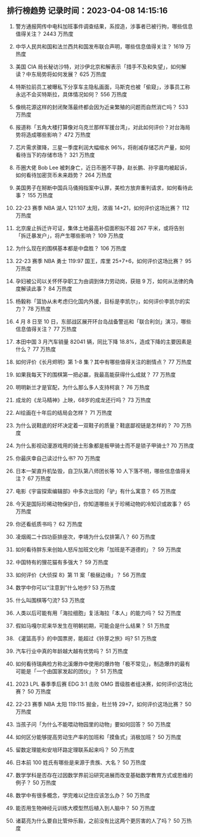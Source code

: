 
## 排行榜趋势 记录时间：2023-04-08 14:15:16
  
  1. 警方通报网传中电科加班事件调查结果，系捏造，涉事者已被行拘，哪些信息值得关注？ 2443 万热度
    
  2. 中华人民共和国和法兰西共和国发布联合声明，哪些信息值得关注？ 1619 万热度
    
  3. 美国 CIA 局长秘访沙特，对沙伊北京和解表示「措手不及和失望」，如何解读？中东局势将如何发展？ 625 万热度
    
  4. 特斯拉前员工被曝私下分享车主隐私画面，马斯克也被「偷窥」，涉事员工称永远不会买特斯拉，具体情况如何？ 556 万热度
    
  5. 像桃花源这样的封闭聚落最终都会因为近亲繁殖的问题而自然消亡吗？ 533 万热度
    
  6. 报道称「五角大楼打算像对乌克兰那样军援台湾」，对此如何评价？对台海局势将造成哪些影响？ 472 万热度
    
  7. 芯片需求骤降，三星一季度利润大幅缩水 96%，将削减存储芯片产量，如何看待当下的存储市场？ 321 万热度
    
  8. 币圈大佬 Bob Lee 被刺身亡，近日币圈不平静，赵长鹏、孙宇晨均被起诉，如何看待加密货币未来趋势？ 264 万热度
    
  9. 美国男子在掰断中国兵马俑拇指案中认罪，美检方放弃重判请求，如何看待此事？ 155 万热度
    
  10. 22-23 赛季 NBA 湖人 121:107 太阳，浓眉 14+21，如何评价这场比赛？ 112 万热度
    
  11. 北京废止拆迁许可证，集体土地最高补偿面积拟不超 267 平米，或将告别「拆迁暴发户」，将产生哪些影响？ 109 万热度
    
  12. 为什么现在的围棋基本都是中盘胜？ 106 万热度
    
  13. 22-23 赛季 NBA 勇士 119:97 国王，库里 25+7+6，如何评价这场比赛？ 95 万热度
    
  14. 孕妇被公司以关怀怀孕职工为由调到体力劳动岗，获赔 9 万，如何从法律的角度解读此事？ 84 万热度
    
  15. 杨毅称「篮协从未考虑归化国内外援，目标是李凯尔」，如何评价李凯尔的实力？ 78 万热度
    
  16. 4 月 8 日至 10 日，东部战区展开环台岛战备警巡和「联合利剑」演习，哪些信息值得关注？ 77 万热度
    
  17. 本田中国 3 月汽车销量 82041 辆，同比下降 18.8%，造成下降的主要因素是什么？ 77 万热度
    
  18. 如何评价《长月烬明》第 1-8 集？其中有哪些值得关注的剧情点？ 77 万热度
    
  19. 如果我每天下的围棋第一把必赢，我最高能获得什么成就？ 77 万热度
    
  20. 明明新兰才是官配，为什么那么多人支持柯哀？ 76 万热度
    
  21. 成龙的《龙马精神》上映，68岁的成龙还行吗？ 73 万热度
    
  22. AI绘画在十年后的结局会怎样？ 71 万热度
    
  23. 为什么说鞋底的好坏决定着一双鞋子的质量？鞋底鄙视链是怎样的？ 70 万热度
    
  24. 为什么影视动漫游戏用的骑士形象都是板甲骑士而不是锁子甲骑士? 70 万热度
    
  25. 你最庆幸自己读过什么书? 70 万热度
    
  26. 日本一架直升机坠毁，自卫队第八师团长等 10 人下落不明，哪些信息值得关注？ 67 万热度
    
  27. 电影《宇宙探索编辑部》中多次出现的「驴」有什么寓意？ 65 万热度
    
  28. 今天是国际珍稀动物保护日，你知道哪些关于珍稀动物的冷知识或故事？ 65 万热度
    
  29. 你还看纸质书吗？ 62 万热度
    
  30. 凌烟阁二十四功臣排座次，李靖为什么仅排第八？ 60 万热度
    
  31. 如何看待胖东来创始人怒斥加班文化称「加班是不道德的」？ 59 万热度
    
  32. 中国特有的狸花猫有多强大？ 59 万热度
    
  33. 如何评价《大侦探 8》第 11 案「极昼边缘」？ 56 万热度
    
  34. 数学中你可以“注意到”什么地步? 53 万热度
    
  35. 什么叫围棋等勺流? 53 万热度
    
  36. 人类以后可能有用「海拉细胞」复活海拉「本人」的能力吗？ 52 万热度
    
  37. 假如马嘎尔尼来华发生在明朝初期，可能会是什么结果？ 51 万热度
    
  38. 《灌篮高手》的中国票房，能超过《铃芽之旅》吗? 51 万热度
    
  39. 汽车行业中真的年龄越大越有优势吗？ 51 万热度
    
  40. 如何看待瑞典检方称北溪爆炸中使用的爆炸物「极不常见」，制造爆炸的最有可能是「一个由国家发起的团伙」？ 51 万热度
    
  41. 2023 LPL 春季季后赛 EDG 3:1 击败 OMG 晋级胜者组决赛，如何评价这场比赛？ 50 万热度
    
  42. 22-23 赛季 NBA 太阳 119:115 掘金，杜兰特 29+7，如何评价这场比赛？ 50 万热度
    
  43. 当孩子问「为什么不能喂动物园里的动物」要如何回答？ 50 万热度
    
  44. 如何区分能够提高劳动生产率的加班和「摸鱼式」消极加班？ 50 万热度
    
  45. 留数定理能和安培环路定理联系起来吗？ 50 万热度
    
  46. 日本前 100 姓氏有哪些是来源于贵族、大名？ 50 万热度
    
  47. 数学学科是否存在过因数学界前沿研究进展而改变基础数学教育方式或思维的例子？ 50 万热度
    
  48. 数学中有很多概念，学完难以记住应该怎么办？ 50 万热度
    
  49. 能否用生物神经元训练大模型然后植入到人脑中？ 50 万热度
    
  50. 诸葛亮为什么要自比管仲乐毅，之前没有比这两个更厉害的人了吗？ 50 万热度
    